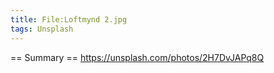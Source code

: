```yaml
---
title: File:Loftmynd 2.jpg
tags: Unsplash
---
```


== Summary ==
https://unsplash.com/photos/2H7DvJAPq8Q
